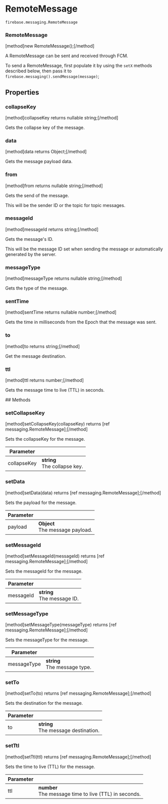 # RemoteMessage

```
firebase.messaging.RemoteMessage
```

### RemoteMessage
[method]new RemoteMessage();[/method]

A RemoteMessage can be sent and received through FCM.

To send a RemoteMessage, first populate it by using the `setX` methods described below, then pass it to `firebase.messaging().sendMessage(message)`;

## Properties

### collapseKey
[method]collapseKey returns nullable string;[/method]

Gets the collapse key of the message.

### data
[method]data returns Object;[/method]

Gets the message payload data.

### from
[method]from returns nullable string;[/method]

Gets the send of the message.

This will be the sender ID or the topic for topic messages.

### messageId
[method]messageId returns string;[/method]

Gets the message's ID.

This will be the message ID set when sending the message or automatically generated by the server.

### messageType
[method]messageType returns nullable string;[/method]

Gets the type of the message.

### sentTime
[method]sentTime returns nullable number;[/method]

Gets the time in milliseconds from the Epoch that the message was sent.

### to
[method]to returns string;[/method]

Get the message destination.

### ttl
[method]ttl returns number;[/method]

Gets the message time to live (TTL) in seconds.

## Methods

### setCollapseKey
[method]setCollapseKey(collapseKey) returns [ref messaging.RemoteMessage];[/method]

Sets the collapseKey for the message.

| Parameter |         |
| --------- | ------- |
| collapseKey  | **string** <br /> The collapse key. |

### setData
[method]setData(data) returns [ref messaging.RemoteMessage];[/method]

Sets the payload for the message.

| Parameter |         |
| --------- | ------- |
| payload  | **Object** <br /> The message payload. |

### setMessageId
[method]setMessageId(messageId) returns [ref messaging.RemoteMessage];[/method]

Sets the messageId for the message.

| Parameter |         |
| --------- | ------- |
| messageId  | **string** <br /> The message ID. |

### setMessageType
[method]setMessageType(messageType) returns [ref messaging.RemoteMessage];[/method]

Sets the messageType for the message.

| Parameter |         |
| --------- | ------- |
| messageType  | **string** <br /> The message type. |

### setTo
[method]setTo(to) returns [ref messaging.RemoteMessage];[/method]

Sets the destination for the message.

| Parameter |         |
| --------- | ------- |
| to  | **string** <br /> The message destination. |

### setTtl
[method]setTtl(ttl) returns [ref messaging.RemoteMessage];[/method]

Sets the time to live (TTL) for the message.

| Parameter |         |
| --------- | ------- |
| ttl  | **number** <br /> The message time to live (TTL) in seconds. |
